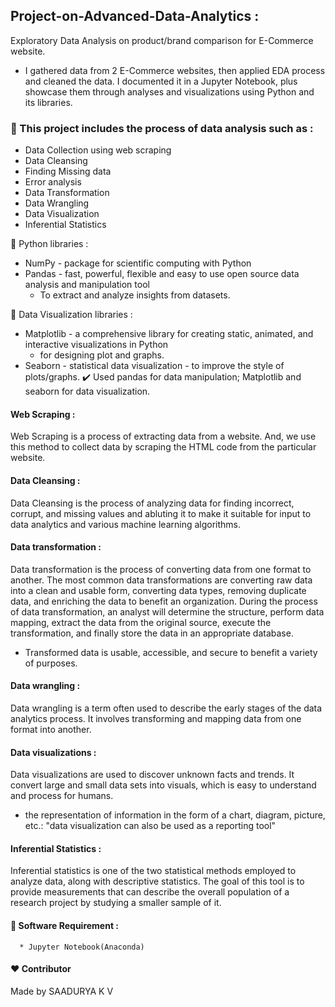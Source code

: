    ##                Project-on-Advanced-Data-Analytics :
Exploratory Data Analysis on product/brand comparison for E-Commerce website.

* I gathered data from 2 E-Commerce websites, then applied EDA process and cleaned the data. I documented it in a Jupyter Notebook, plus showcase them through analyses and visualizations using Python and its libraries.

### 🚀 This project includes the process of data analysis such as :
* Data Collection using web scraping
* Data Cleansing
* Finding Missing data
* Error analysis
* Data Transformation
* Data Wrangling
* Data Visualization
* Inferential Statistics

📗 Python libraries :
  + NumPy  - package for scientific computing with Python
  + Pandas - fast, powerful, flexible and easy to use open source data analysis and manipulation tool
     - To extract and analyze insights from datasets.
 
📗 Data Visualization libraries :
  + Matplotlib - a comprehensive library for creating static, animated, and interactive visualizations in Python
    - for designing plot and graphs.
  + Seaborn - statistical data visualization 
            - to improve the style of plots/graphs.
✔️ Used pandas for data manipulation; Matplotlib and seaborn for data visualization.

#### Web Scraping :
Web Scraping is a process of extracting data from a website. And, we use this method to collect data by scraping the HTML code from the particular website.

#### Data Cleansing :
Data Cleansing is the process of analyzing data for finding incorrect, corrupt, and missing values and abluting it to make it suitable for input to data analytics and various machine learning algorithms.

#### Data transformation :
Data transformation is the process of converting data from one format to another. The most common data transformations are converting raw data into a clean and usable form, converting data types, removing duplicate data, and enriching the data to benefit an organization. During the process of data transformation, an analyst will determine the structure, perform data mapping, extract the data from the original source, execute the transformation, and finally store the data in an appropriate database. 
* Transformed data is usable, accessible, and secure to benefit a variety of purposes.

#### Data wrangling :
Data wrangling is a term often used to describe the early stages of the data analytics process. It involves transforming and mapping data from one format into another.

#### Data visualizations :
Data visualizations are used to discover unknown facts and trends. It convert large and small data sets into visuals, which is easy to understand and process for humans.
+ the representation of information in the form of a chart, diagram, picture, etc.:
"data visualization can also be used as a reporting tool"

#### Inferential Statistics :
Inferential statistics is one of the two statistical methods employed to analyze data, along with descriptive statistics. The goal of this tool is to provide measurements that can describe the overall population of a research project by studying a smaller sample of it.

#### 🔑 Software Requirement :
      * Jupyter Notebook(Anaconda)

#### ❤️ Contributor
 Made by SAADURYA K V
